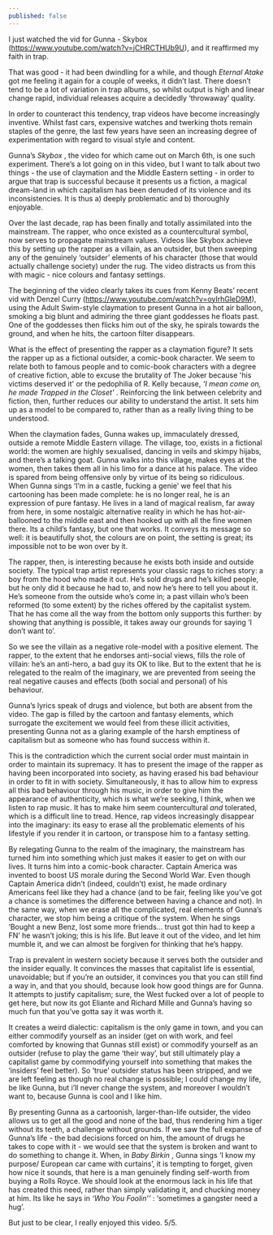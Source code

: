```yaml
---
published: false
---
```

I just watched the vid for Gunna - Skybox (https://www.youtube.com/watch?v=jCHRCTHUb9U), and it reaffirmed my faith in trap.

That was good - it had been dwindling for a while, and though _Eternal Atake_ got me feeling it again for a couple of weeks, it didn’t last. There doesn’t tend to be a lot of variation in trap albums, so whilst output is high and linear change rapid, individual releases acquire a decidedly ‘throwaway’ quality.

In order to counteract this tendency, trap videos have become increasingly inventive. Whilst fast cars, expensive watches and twerking thots remain staples of the genre, the last few years have seen an increasing degree of experimentation with regard to visual style and content.

Gunna’s _Skybox_ , the video for which came out on March 6th, is one such experiment. There’s a lot going on in this video, but I want to talk about two things - the use of claymation and the Middle Eastern setting - in order to argue that trap is successful because it presents us a fiction, a magical dream-land in which capitalism has been denuded of its violence and its inconsistencies. It is thus a) deeply problematic and b) thoroughly enjoyable.

Over the last decade, rap has been finally and totally assimilated into the mainstream. The rapper, who once existed as a countercultural symbol, now serves to propagate mainstream values. Videos like Skybox achieve this by setting up the rapper as a villain, as an outsider, but then sweeping any of the genuinely ‘outsider’ elements of his character (those that would actually challenge society) under the rug. The video distracts us from this with magic - nice colours and fantasy settings.

The beginning of the video clearly takes its cues from Kenny Beats’ recent vid with Denzel Curry (https://www.youtube.com/watch?v=oyIrhGleD9M), using the Adult Swim-style claymation to present Gunna in a hot air balloon, smoking a big blunt and admiring the three giant goddesses he floats past. One of the goddesses then flicks him out of the sky, he spirals towards the ground, and when he hits, the cartoon filter disappears.

What is the effect of presenting the rapper as a claymation figure? It sets the rapper up as a fictional outsider, a comic-book character. We seem to relate both to famous people and to comic-book characters with a degree of creative fiction, able to excuse the brutality of The Joker because 'his victims deserved it' or the pedophilia of R. Kelly because, _'I mean come on, he made Trapped in the Closet'_ . Reinforcing the link between celebrity and fiction, then, further reduces our ability to understand  the artist. It sets him up as a model to be compared to, rather than as a really living thing to be understood.

When the claymation fades, Gunna wakes up, immaculately dressed, outside a remote Middle Eastern village. The village, too, exists in a fictional world: the women are highly sexualised, dancing in veils and skimpy hijabs, and there’s a talking goat. Gunna walks into this village, makes eyes at the women, then takes them all in his limo for a dance at his palace. 
The video is spared from being offensive only by virtue of its being so ridiculous. When Gunna sings ‘I’m in a castle, fucking a genie’ we feel that his cartooning has been made complete: he is no longer real, he is an expression of pure fantasy. He lives in a land of magical realism, far away from here, in some nostalgic alternative reality in which he has hot-air-ballooned to the middle east and then hooked up with all the fine women there. Its a child’s fantasy, but one that works. It conveys its message so well: it is beautifully shot, the colours are on point, the setting is great; its impossible not to be won over by it.

The rapper, then, is interesting because he exists both inside and outside society. The typical trap artist represents your classic rags to riches story: a boy from the hood who made it out. He’s sold drugs and he’s killed people, but he only did it because he had to, and now he’s here to tell you about it. He’s someone from the outside who’s come in; a past villain who’s been reformed (to some extent) by the riches offered by the capitalist system. That he has come all the way from the bottom only supports this further: by showing that anything is possible, it takes away our grounds for saying ‘I don’t want to’.

So we see the villain as a negative role-model with a positive element. The rapper, to the extent that he endorses anti-social views, fills the role of villain: he’s an anti-hero, a bad guy its OK to like. But to the extent that he is relegated to the realm of the imaginary, we are prevented from seeing the real negative causes and effects (both social and personal) of his behaviour.

Gunna’s lyrics speak of drugs and violence, but both are absent from the video. The gap is filled by the cartoon and fantasy elements, which surrogate the excitement we would feel from these illicit activities, presenting Gunna not as a glaring example of the harsh emptiness of capitalism but as someone who has found success within it. 

This is the contradiction which the current social order must maintain in order to maintain its supremacy. It has to present the image of the rapper as having been incorporated into society, as having erased his bad behaviour in order to fit in with society. Simultaneously, it has to allow him to express all this bad behaviour through his music, in order to give him the appearance of authenticity, which is what we’re seeking, I think, when we listen to rap music. It has to make him seem countercultural _and_ tolerated, which is a difficult line to tread. Hence, rap videos increasingly disappear into the imaginary: its easy to erase all the problematic elements of his lifestyle if you render it in cartoon, or transpose him to a fantasy setting.

By relegating Gunna to the realm of the imaginary, the mainstream has turned him into something which just makes it easier to get on with our lives. It turns him into a comic-book character. Captain America was invented to boost US morale during the Second World War. Even though Captain America didn’t (indeed, couldn’t) exist, he made ordinary Americans feel like they had a chance (and to be fair, feeling like you’ve got a chance is sometimes the difference between having a chance and not). In the same way, when we erase all the complicated, real elements of Gunna’s character, we stop him being a critique of the system. When he sings ‘Bought a new Benz, lost some more friends… trust got thin had to keep a FN’ he wasn’t joking; this is his life. But leave it out of the video, and let him mumble it, and we can almost be forgiven for thinking that he’s happy.

Trap is prevalent in western society because it serves both the outsider and the insider equally. It convinces the masses that capitalist life is essential, unavoidable; but if you’re an outsider, it convinces you that you can still find a way in, and that you should, because look how good things are for Gunna. It attempts to justify capitalism; sure, the West fucked over a lot of people to get here, but now its got Eliante and Richard Mille and Gunna’s having so much fun that you’ve gotta say it was worth it.

It creates a weird dialectic: capitalism is the only game in town, and you can either commodify yourself as an insider (get on with work, and feel comforted by knowing that Gunnas still exist) or commodify yourself as an outsider (refuse to play the game ‘their way’, but still ultimately play a capitalist game by commodifying yourself into something that makes the ‘insiders’ feel better). So ‘true’ outsider status has been stripped, and we are left feeling as though no real change is possible; I could change my life, be like Gunna, but i’ll never change the system, and moreover I wouldn’t want to, because Gunna is cool and I like him.

By presenting Gunna as a cartoonish, larger-than-life outsider, the video allows us to get all the good and none of the bad, thus rendering him a tiger without its teeth, a challenge without grounds. If we saw the full expanse of Gunna’s life - the bad decisions forced on him, the amount of drugs he takes to cope with it - we would see that the system is broken and want to do something to change it. When, in _Baby Birkin_ , Gunna sings ‘I know my purpose/ European car came with curtains’, it is tempting to forget, given how nice it sounds, that here is a man genuinely finding self-worth from buying a Rolls Royce. We should look at the enormous lack in his life that has created this need, rather than simply validating it, and chucking money at him. Its like he says in _‘Who You Foolin’’_ : ‘sometimes a gangster need a hug’.

But just to be clear, I really enjoyed this video. 5/5.
